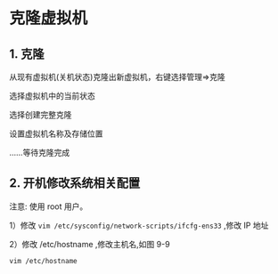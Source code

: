 # 克隆虚拟机

## 1. 克隆

从现有虚拟机(关机状态)克隆出新虚拟机，右键选择管理=>克隆

选择虚拟机中的当前状态

选择创建完整克隆

设置虚拟机名称及存储位置

……等待克隆完成

## 2. 开机修改系统相关配置

注意: 使用 root 用户。 

1）修改 `vim /etc/sysconfig/network-scripts/ifcfg-ens33` ,修改 IP 地址

2）修改 /etc/hostname ,修改主机名,如图 9-9

`vim /etc/hostname`